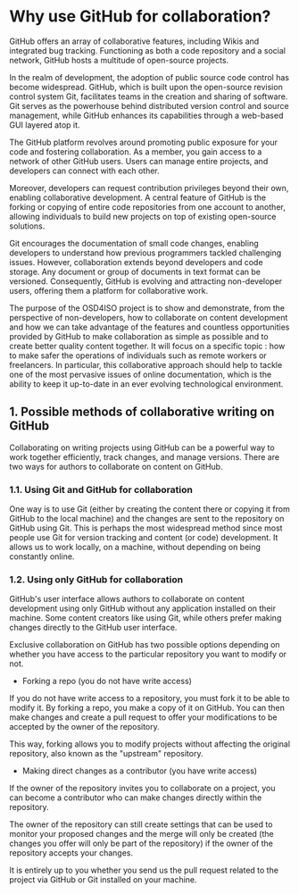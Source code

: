 # Why use GitHub for collaboration?

GitHub offers an array of collaborative features, including Wikis and integrated bug tracking. Functioning as both a code repository and a social network, GitHub hosts a multitude of open-source projects.

In the realm of development, the adoption of public source code control has become widespread. GitHub, which is built upon the open-source revision control system Git, facilitates teams in the creation and sharing of software. Git serves as the powerhouse behind distributed version control and source management, while GitHub enhances its capabilities through a web-based GUI layered atop it.

The GitHub platform revolves around promoting public exposure for your code and fostering collaboration. As a member, you gain access to a network of other GitHub users. Users can manage entire projects, and developers can connect with each other.

Moreover, developers can request contribution privileges beyond their own, enabling collaborative development. A central feature of GitHub is the forking or copying of entire code repositories from one account to another, allowing individuals to build new projects on top of existing open-source solutions.

Git encourages the documentation of small code changes, enabling developers to understand how previous programmers tackled challenging issues. However, collaboration extends beyond developers and code storage. Any document or group of documents in text format can be versioned. Consequently, GitHub is evolving and attracting non-developer users, offering them a platform for collaborative work.

The purpose of the OSD4ISO project is to show and demonstrate, from the perspective of non-developers, how to collaborate on content development and how we can take advantage of the features and countless opportunities provided by GitHub to make collaboration as simple as possible and to create better quality content together. It will focus on a specific topic : how to make safer the operations of individuals such as remote workers or freelancers.  In particular, this collaborative approach should help to tackle one of the most pervasive issues of online documentation, which is the ability to keep it up-to-date in an ever evolving technological environment.

## 1. Possible methods of collaborative writing on GitHub

Collaborating on writing projects using GitHub can be a powerful way to work together efficiently, track changes, and manage versions. There are two ways for authors to collaborate on content on GitHub. 

### 1.1.	Using Git and GitHub for collaboration

One way is to use Git (either by creating the content there or copying it from GitHub to the local machine) and the changes are sent to the repository on GitHub using Git. This is perhaps the most widespread method since most people use Git for version tracking and content (or code) development. It allows us to work locally, on a machine, without depending on being constantly online.

### 1.2.	Using only GitHub for collaboration

GitHub's user interface allows authors to collaborate on content development using only GitHub without any application installed on their machine. Some content creators like using Git, while others prefer making changes directly to the GitHub user interface. 

Exclusive collaboration on GitHub has two possible options depending on whether you have access to the particular repository you want to modify or not.

* Forking a repo (you do not have write access)

If you do not have write access to a repository, you must fork it to be able to modify it. By forking a repo, you make a copy of it on GitHub. You can then make changes and create a pull request to offer your modifications to be accepted by the owner of the repository.

This way, forking allows you to modify projects without affecting the original repository, also known as the "upstream" repository.

* Making direct changes as a contributor (you have write access)

If the owner of the repository invites you to collaborate on a project, you can become a contributor who can make changes directly within the repository. 

The owner of the repository can still create settings that can be used to monitor your proposed changes and the merge will only be created (the changes you offer will only be part of the repository) if the owner of the repository accepts your changes.

It is entirely up to you whether you send us the pull request related to the project via GitHub or Git installed on your machine.
